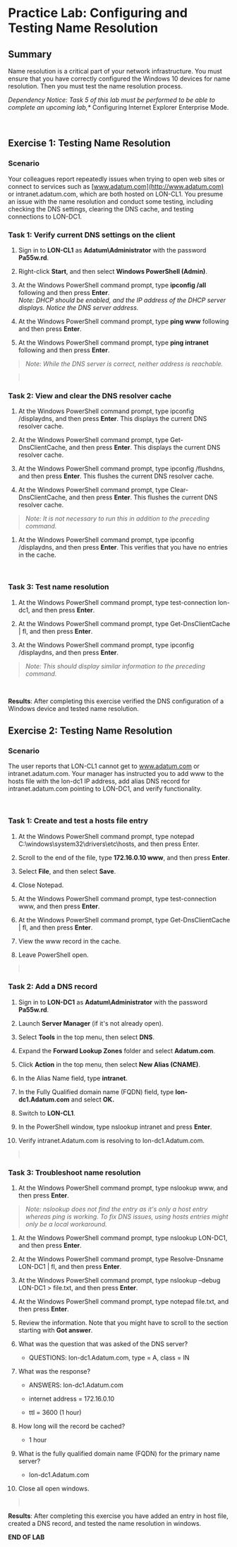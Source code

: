 # Practice Lab: Configuring and Testing Name Resolution

## Summary

Name resolution is a critical part of your network infrastructure. You must
ensure that you have correctly configured the Windows 10 devices for name
resolution. Then you must test the name resolution process.

_Dependency Notice: Task 5 of this lab must be performed to be able to complete
an upcoming lab,*_ Configuring Internet Explorer Enterprise Mode.

 

## Exercise 1: Testing Name Resolution

### Scenario

Your colleagues report repeatedly issues when trying to open web sites or
connect to services such as [www.adatum.com](http://www.adatum.com) or
intranet.adatum.com, which are both hosted on LON-CL1. You presume an issue with
the name resolution and conduct some testing, including checking the DNS
settings, clearing the DNS cache, and testing connections to LON-DC1.


### Task 1: Verify current DNS settings on the client

1.  Sign in to **LON-CL1** as **Adatum\\Administrator** with the password
    **Pa55w.rd**.

2.  Right-click **Start**, and then select **Windows PowerShell (Admin)**.

3.  At the Windows PowerShell command prompt, type **ipconfig /all** following
    and then press **Enter**.  
    *Note: DHCP should be enabled, and the IP address of the DHCP server
    displays. Notice the DNS server address.*

4.  At the Windows PowerShell command prompt, type **ping www** following and
    then press **Enter**.

5.  At the Windows PowerShell command prompt, type **ping intranet** following
    and then press **Enter**.

>   *Note: While the DNS server is correct, neither address is reachable.*

>    

### Task 2: View and clear the DNS resolver cache

1.  At the Windows PowerShell command prompt, type ipconfig /displaydns, and
    then press **Enter**. This displays the current DNS resolver cache. 

2.  At the Windows PowerShell command prompt, type Get-DnsClientCache, and then
    press **Enter**. This displays the current DNS resolver cache.

3.  At the Windows PowerShell command prompt, type ipconfig /flushdns, and then
    press **Enter**. This flushes the current DNS resolver cache.

4.  At the Windows PowerShell command prompt, type Clear-DnsClientCache, and
    then press **Enter**. This flushes the current DNS resolver cache.

>   *Note: It is not necessary to run this in addition to the preceding
>   command.*

1.  At the Windows PowerShell command prompt, type ipconfig /displaydns, and
    then press **Enter**. This verifies that you have no entries in the cache.

 

### Task 3: Test name resolution

1.  At the Windows PowerShell command prompt, type test-connection lon-dc1, and
    then press **Enter**.

2.  At the Windows PowerShell command prompt, type Get-DnsClientCache \| fl, and
    then press **Enter**.

3.  At the Windows PowerShell command prompt, type ipconfig /displaydns, and
    then press **Enter**.

>   *Note: This should display similar information to the preceding command.*

 

**Results**: After completing this exercise verified the DNS configuration of a
Windows device and tested name resolution.


## Exercise 2: Testing Name Resolution

### Scenario

The user reports that LON-CL1 cannot get to
www.adatum.com or intranet.adatum.com. Your manager has
instructed you to add www to the hosts file with the lon-dc1 IP address, add
alias DNS record for intranet.adatum.com pointing to LON-DC1, and verify
functionality.

 

### Task 1: Create and test a hosts file entry

1.  At the Windows PowerShell command prompt, type notepad
    C:\\windows\\system32\\drivers\\etc\\hosts, and then press Enter.

2.  Scroll to the end of the file, type **172.16.0.10 www**, and then press
    **Enter**.

3.  Select **File**, and then select **Save**.

4.  Close Notepad.

5.  At the Windows PowerShell command prompt, type test-connection www, and then
    press **Enter**.

6.  At the Windows PowerShell command prompt, type Get-DnsClientCache \| fl, and
    then press **Enter**.

7.  View the www record in the cache.

8.  Leave PowerShell open.

>    

### Task 2: Add a DNS record 

1.  Sign in to **LON-DC1** as **Adatum\\Administrator** with the password
    **Pa55w.rd**.

2.  Launch **Server Manager** (if it's not already open).

3.  Select **Tools** in the top menu, then select **DNS**.

4.  Expand the **Forward Lookup Zones** folder and select **Adatum.com**.

5.  Click **Action** in the top menu, then select **New Alias (CNAME)**.

6.  In the Alias Name field, type **intranet**.

7.  In the Fully Qualified domain name (FQDN) field, type **lon-dc1.Adatum.com**
    and select **OK.**

8.  Switch to **LON-CL1**.

9.  In the PowerShell window, type nslookup intranet and press **Enter**.

10. Verify intranet.Adatum.com is resolving to lon-dc1.Adatum.com.

>    

### Task 3: Troubleshoot name resolution

1.  At the Windows PowerShell command prompt, type nslookup www, and then press
    **Enter**.

>   *Note: nslookup does not find the entry as it's only a host entry whereas
>   ping is working. To fix DNS issues, using hosts entries might only be a
>   local workaround.*

1.  At the Windows PowerShell command prompt, type nslookup LON-DC1, and then
    press **Enter**.

2.  At the Windows PowerShell command prompt, type Resolve-Dnsname LON-DC1 \|
    fl, and then press **Enter**.

3.  At the Windows PowerShell command prompt, type nslookup –debug LON-DC1 \>
    file.txt, and then press **Enter**.

4.  At the Windows PowerShell command prompt, type notepad file.txt, and then
    press **Enter**.

5.  Review the information. Note that you might have to scroll to the section
    starting with **Got answer**.

6.  What was the question that was asked of the DNS server?

    -   QUESTIONS: lon-dc1.Adatum.com, type = A, class = IN

7.  What was the response?

    -   ANSWERS: lon-dc1.Adatum.com

    -   internet address = 172.16.0.10

    -   ttl = 3600 (1 hour)

8.  How long will the record be cached?

    -   1 hour

9.  What is the fully qualified domain name (FQDN) for the primary name server?

    -   lon-dc1.Adatum.com

10. Close all open windows.

>    

**Results**: After completing this exercise you have added an entry in host
file, created a DNS record, and tested the name resolution in windows.

**END OF LAB**